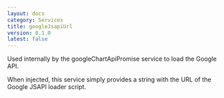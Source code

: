 ```yaml
---
layout: docs
category: Services
title: googleJsapiUrl
version: 0.1.0
latest: false
---
```


Used internally by the googleChartApiPromise service to load the Google API.

When injected, this service simply provides a string with the URL of the Google
JSAPI loader script.
